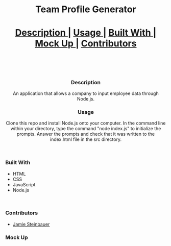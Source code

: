 <h1 align="center">Team Profile Generator<h1>

<div align="center"><a name="menu"></a>
  <h4>
    <a href="#description">
      Description
    </a>
    <span> | </span>
    <a href="#usage">
      Usage
    </a>
    <span> | </span>
    <a href="#built-with">
      Built With
    </a>
    <span>|</span>
    <a href="#mock-up">
      Mock Up
    </a>
    <span>|</span>
    <a href="#contributors">
      Contributors
    </a>
  </h4>
</div>
<br>

<h3 id="description" align="center">Description</h3>

<p align="center">An application that allows a company to input employee data through Node.js.
<br>

<h3 id="usage" align="center">Usage</h3>
<p align="center">Clone this repo and install Node.js onto your computer. In the command line within your directory, type the command "node index.js" to initialize the prompts. Answer the prompts and check that it was written to the index.html file in the src directory.</p>
<br>

<h3 id="built-with">Built With</h3>
<ul>
<li>HTML</li>
<li>CSS</li>
<li>JavaScript</li>
<li>Node.js</li>
</ul>
<br>

<h3 id="contributors">Contributors</h3>
<ul>
<li><a href="https://github.com/JamieSteinbauer">Jamie Steinbauer</a></li>
</ul>

<h3 id="mock-up">Mock Up</h3>

